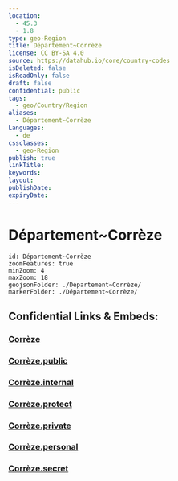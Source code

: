 ```yaml
---
location:
  - 45.3
  - 1.8
type: geo-Region
title: Département~Corrèze
license: CC BY-SA 4.0
source: https://datahub.io/core/country-codes
isDeleted: false
isReadOnly: false
draft: false
confidential: public
tags:
  - geo/Country/Region
aliases:
  - Département~Corrèze
Languages:
  - de
cssclasses:
  - geo-Region
publish: true
linkTitle:
keywords:
layout:
publishDate:
expiryDate:
---
```


# Département~Corrèze

```leaflet
id: Département~Corrèze
zoomFeatures: true 
minZoom: 4 
maxZoom: 18
geojsonFolder: ./Département~Corrèze/
markerFolder: ./Département~Corrèze/
```


## Confidential Links & Embeds: 

### [Corrèze](/_Standards/Earth/Continent/Europe/Europe~West/France/regions~France/Nouvelle-Aquitaine/departments~Aquitaine/Corrèze.md) 

### [Corrèze.public](/_public/Earth/Continent/Europe/Europe~West/France/regions~France/Nouvelle-Aquitaine/departments~Aquitaine/Corrèze.public.md) 

### [Corrèze.internal](/_internal/Earth/Continent/Europe/Europe~West/France/regions~France/Nouvelle-Aquitaine/departments~Aquitaine/Corrèze.internal.md) 

### [Corrèze.protect](/_protect/Earth/Continent/Europe/Europe~West/France/regions~France/Nouvelle-Aquitaine/departments~Aquitaine/Corrèze.protect.md) 

### [Corrèze.private](/_private/Earth/Continent/Europe/Europe~West/France/regions~France/Nouvelle-Aquitaine/departments~Aquitaine/Corrèze.private.md) 

### [Corrèze.personal](/_personal/Earth/Continent/Europe/Europe~West/France/regions~France/Nouvelle-Aquitaine/departments~Aquitaine/Corrèze.personal.md) 

### [Corrèze.secret](/_secret/Earth/Continent/Europe/Europe~West/France/regions~France/Nouvelle-Aquitaine/departments~Aquitaine/Corrèze.secret.md)

